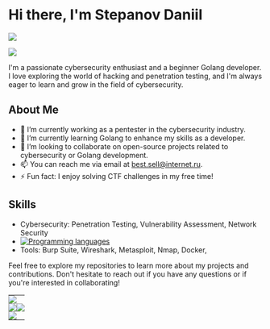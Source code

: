 
# Hi there, I'm Stepanov Daniil  

![](https://github.com/blackcater/blackcater/raw/main/images/Hi.gif) 


<td style="padding: 0;"><img src="https://github-profile-summary-cards.vercel.app/api/cards/stats?username=c0mrade12211&theme=solarized_dark" style="display: block;"></td>

I'm a passionate cybersecurity enthusiast and a beginner Golang developer. I love exploring the world of hacking and penetration testing, and I'm always eager to learn and grow in the field of cybersecurity.

## About Me

- 🔭 I’m currently working as a pentester in the cybersecurity industry.
- 🌱 I’m currently learning Golang to enhance my skills as a developer.
- 👯 I’m looking to collaborate on open-source projects related to cybersecurity or Golang development.
- 📫 You can reach me via email at [best.sell@internet.ru](mailto:best.sell@internet.ru).
- ⚡ Fun fact: I enjoy solving CTF challenges in my free time!

## Skills

- Cybersecurity: Penetration Testing, Vulnerability Assessment, Network Security  
- [![Programming languages](https://skillicons.dev/icons?i=golang,cpp,python,powershell,postgresql)](https://skillicons.dev)
- Tools: Burp Suite, Wireshark, Metasploit, Nmap, Docker, 


Feel free to explore my repositories to learn more about my projects and contributions. Don't hesitate to reach out if you have any questions or if you're interested in collaborating!




<table style="border-collapse: collapse;">
  <tr>
    <td style="padding: 0;"><img src="https://github-profile-summary-cards.vercel.app/api/cards/profile-details?username=c0mrade12211&theme=solarized_dark" style="display: block;"></td>
  </tr>
  <tr>
    <td style="padding: 0;"><img src="https://github-profile-summary-cards.vercel.app/api/cards/most-commit-language?username=c0mrade12211&theme=solarized_dark" style="display: block;"></td>
    <td style="padding: 0;"><img src="https://github-profile-summary-cards.vercel.app/api/cards/repos-per-language?username=c0mrade12211&theme=solarized_dark" style="display: block;"></td>
  </tr>
  <tr>
    <td colspan="2" style="padding: 0;"><img src="https://github-profile-summary-cards.vercel.app/api/cards/productive-time?username=c0mrade12211&theme=solarized_dark" style="display: block;"></td>
  </tr>
</table>
